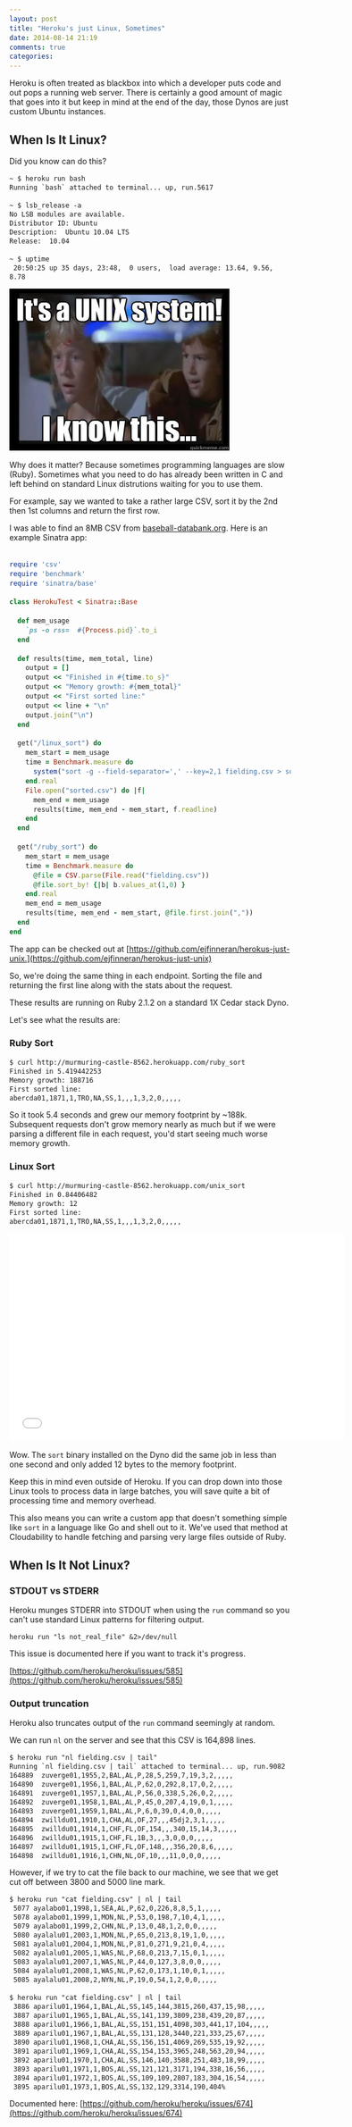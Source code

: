 ```yaml
---
layout: post
title: "Heroku's just Linux, Sometimes"
date: 2014-08-14 21:19
comments: true
categories:
---
```

Heroku is often treated as blackbox into which a developer puts code and out pops a running web server.  There is certainly a good amount of magic that goes into it but keep in mind at the end of the day, those Dynos are just custom Ubuntu instances.

## When Is It Linux?

Did you know can do this?

```
~ $ heroku run bash
Running `bash` attached to terminal... up, run.5617

~ $ lsb_release -a
No LSB modules are available.
Distributor ID: Ubuntu
Description:  Ubuntu 10.04 LTS
Release:  10.04

~ $ uptime
 20:50:25 up 35 days, 23:48,  0 users,  load average: 13.64, 9.56, 8.78
```

![Unix](/assets/unix.jpg)

Why does it matter?  Because sometimes programming languages are slow (Ruby). Sometimes what you need to do has already been written in C and left behind on standard Linux distrutions waiting for you to use them.

For example, say we wanted to take a rather large CSV, sort it by the 2nd then 1st columns and return the first row.

I was able to find an 8MB CSV from [baseball-databank.org](http://www.baseball-databank.org/).  Here is an example Sinatra app:

```ruby

require 'csv'
require 'benchmark'
require 'sinatra/base'

class HerokuTest < Sinatra::Base

  def mem_usage
    `ps -o rss=  #{Process.pid}`.to_i
  end

  def results(time, mem_total, line)
    output = []
    output << "Finished in #{time.to_s}"
    output << "Memory growth: #{mem_total}"
    output << "First sorted line:"
    output << line + "\n"
    output.join("\n")
  end

  get("/linux_sort") do
    mem_start = mem_usage
    time = Benchmark.measure do
      system("sort -g --field-separator=',' --key=2,1 fielding.csv > sorted.csv")
    end.real
    File.open("sorted.csv") do |f|
      mem_end = mem_usage
      results(time, mem_end - mem_start, f.readline)
    end
  end

  get("/ruby_sort") do
    mem_start = mem_usage
    time = Benchmark.measure do
      @file = CSV.parse(File.read("fielding.csv"))
      @file.sort_by! {|b| b.values_at(1,0) }
    end.real
    mem_end = mem_usage
    results(time, mem_end - mem_start, @file.first.join(","))
  end
end

```

The app can be checked out at [https://github.com/ejfinneran/herokus-just-unix.](https://github.com/ejfinneran/herokus-just-unix)

So, we're doing the same thing in each endpoint.  Sorting the file and returning the first line along with the stats about the request.

These results are running on Ruby 2.1.2 on a standard 1X Cedar stack Dyno.

Let's see what the results are:

### Ruby Sort

```
$ curl http://murmuring-castle-8562.herokuapp.com/ruby_sort
Finished in 5.419442253
Memory growth: 188716
First sorted line:
abercda01,1871,1,TRO,NA,SS,1,,,1,3,2,0,,,,,

```

So it took 5.4 seconds and grew our memory footprint by ~188k.  Subsequent requests don't grow memory nearly as much but if we were parsing a different file in each request, you'd start seeing much worse memory growth.

### Linux Sort

```
$ curl http://murmuring-castle-8562.herokuapp.com/unix_sort
Finished in 0.84406482
Memory growth: 12
First sorted line:
abercda01,1871,1,TRO,NA,SS,1,,,1,3,2,0,,,,,
```

<iframe height=371 width=600 src="//docs.google.com/spreadsheets/d/1GlXbF93-C0W2_y83qoi8nxSd3RRWulM3USK2Bj5ISqo/gviz/chartiframe?oid=310958221" seamless frameborder=0 scrolling=no></iframe>

Wow.  The `sort` binary installed on the Dyno did the same job in less than one second and only added 12 bytes to the memory footprint.

Keep this in mind even outside of Heroku. If you can drop down into those Linux tools to process data in large batches, you will save quite a bit of processing time and memory overhead.

This also means you can write a custom app that doesn't something simple like `sort` in a language like Go and shell out to it.  We've used that method at Cloudability to handle fetching and parsing very large files outside of Ruby.

## When Is It Not Linux?

### STDOUT vs STDERR

Heroku munges STDERR into STDOUT when using the `run` command so you can't use standard Linux patterns for filtering output.

```
heroku run "ls not_real_file" &2>/dev/null
```

This issue is documented here if you want to track it's progress.

[https://github.com/heroku/heroku/issues/585](https://github.com/heroku/heroku/issues/585)

### Output truncation

Heroku also truncates output of the `run` command seemingly at random.

We can run `nl` on the server and see that this CSV is 164,898 lines.

```
$ heroku run "nl fielding.csv | tail"
Running `nl fielding.csv | tail` attached to terminal... up, run.9082
164889  zuverge01,1955,2,BAL,AL,P,28,5,259,7,19,3,2,,,,,
164890  zuverge01,1956,1,BAL,AL,P,62,0,292,8,17,0,2,,,,,
164891  zuverge01,1957,1,BAL,AL,P,56,0,338,5,26,0,2,,,,,
164892  zuverge01,1958,1,BAL,AL,P,45,0,207,4,19,0,1,,,,,
164893  zuverge01,1959,1,BAL,AL,P,6,0,39,0,4,0,0,,,,,
164894  zwilldu01,1910,1,CHA,AL,OF,27,,,45dj2,3,1,,,,,
164895  zwilldu01,1914,1,CHF,FL,OF,154,,,340,15,14,3,,,,,
164896  zwilldu01,1915,1,CHF,FL,1B,3,,,3,0,0,0,,,,,
164897  zwilldu01,1915,1,CHF,FL,OF,148,,,356,20,8,6,,,,,
164898  zwilldu01,1916,1,CHN,NL,OF,10,,,11,0,0,0,,,,,
```

However, if we try to cat the file back to our machine, we see that we get cut off between 3800 and 5000 line mark.

```
$ heroku run "cat fielding.csv" | nl | tail
 5077 ayalabo01,1998,1,SEA,AL,P,62,0,226,8,8,5,1,,,,,
 5078 ayalabo01,1999,1,MON,NL,P,53,0,198,7,10,4,1,,,,,
 5079 ayalabo01,1999,2,CHN,NL,P,13,0,48,1,2,0,0,,,,,
 5080 ayalalu01,2003,1,MON,NL,P,65,0,213,8,19,1,0,,,,,
 5081 ayalalu01,2004,1,MON,NL,P,81,0,271,9,21,0,4,,,,,
 5082 ayalalu01,2005,1,WAS,NL,P,68,0,213,7,15,0,1,,,,,
 5083 ayalalu01,2007,1,WAS,NL,P,44,0,127,3,8,0,0,,,,,
 5084 ayalalu01,2008,1,WAS,NL,P,62,0,173,1,10,0,1,,,,,
 5085 ayalalu01,2008,2,NYN,NL,P,19,0,54,1,2,0,0,,,,,

$ heroku run "cat fielding.csv" | nl | tail
 3886 aparilu01,1964,1,BAL,AL,SS,145,144,3815,260,437,15,98,,,,,
 3887 aparilu01,1965,1,BAL,AL,SS,141,139,3809,238,439,20,87,,,,,
 3888 aparilu01,1966,1,BAL,AL,SS,151,151,4098,303,441,17,104,,,,,
 3889 aparilu01,1967,1,BAL,AL,SS,131,128,3440,221,333,25,67,,,,,
 3890 aparilu01,1968,1,CHA,AL,SS,156,151,4069,269,535,19,92,,,,,
 3891 aparilu01,1969,1,CHA,AL,SS,154,153,3965,248,563,20,94,,,,,
 3892 aparilu01,1970,1,CHA,AL,SS,146,140,3588,251,483,18,99,,,,,
 3893 aparilu01,1971,1,BOS,AL,SS,121,121,3171,194,338,16,56,,,,,
 3894 aparilu01,1972,1,BOS,AL,SS,109,109,2807,183,304,16,54,,,,,
 3895 aparilu01,1973,1,BOS,AL,SS,132,129,3314,190,404%

```

Documented here:
[https://github.com/heroku/heroku/issues/674](https://github.com/heroku/heroku/issues/674)
